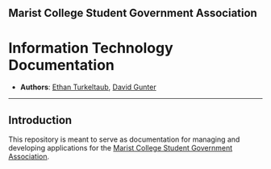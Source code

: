 ## Marist College Student Government Association

# Information Technology Documentation

- **Authors**: [Ethan Turkeltaub](https://github.com/eturk), [David Gunter](https://github.com/verkaufer)

***

## Introduction

This repository is meant to serve as documentation for managing and developing applications for the [Marist College Student Government Association](http://sga.marist.edu).
